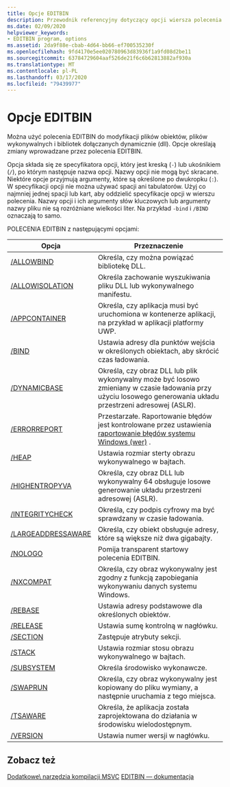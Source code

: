 ```yaml
---
title: Opcje EDITBIN
description: Przewodnik referencyjny dotyczący opcji wiersza polecenia narzędzia Microsoft polecenia EDITBIN.
ms.date: 02/09/2020
helpviewer_keywords:
- EDITBIN program, options
ms.assetid: 2da9f88e-cbab-4d64-bb66-ef700535230f
ms.openlocfilehash: 9fd4170e5ee020780963d83936f1a9fd08d2be11
ms.sourcegitcommit: 63784729604aaf526de21f6c6b62813882af930a
ms.translationtype: MT
ms.contentlocale: pl-PL
ms.lasthandoff: 03/17/2020
ms.locfileid: "79439977"
---
```

# <a name="editbin-options"></a>Opcje EDITBIN

Można użyć polecenia EDITBIN do modyfikacji plików obiektów, plików wykonywalnych i bibliotek dołączanych dynamicznie (dll). Opcje określają zmiany wprowadzane przez polecenia EDITBIN.

Opcja składa się ze specyfikatora opcji, który jest kreską (`-`) lub ukośnikiem (`/`), po którym następuje nazwa opcji. Nazwy opcji nie mogą być skracane. Niektóre opcje przyjmują argumenty, które są określone po dwukropku (`:`). W specyfikacji opcji nie można używać spacji ani tabulatorów. Użyj co najmniej jednej spacji lub kart, aby oddzielić specyfikacje opcji w wierszu polecenia. Nazwy opcji i ich argumenty słów kluczowych lub argumenty nazwy pliku nie są rozróżniane wielkości liter. Na przykład `-bind` i `/BIND` oznaczają to samo.

POLECENIA EDITBIN z następującymi opcjami:

|Opcja|Przeznaczenie|
|------------|-------------|
|[/ALLOWBIND](allowbind.md)|Określa, czy można powiązać bibliotekę DLL.|
|[/ALLOWISOLATION](allowisolation.md)|Określa zachowanie wyszukiwania pliku DLL lub wykonywalnego manifestu.|
|[/APPCONTAINER](appcontainer.md)|Określa, czy aplikacja musi być uruchomiona w kontenerze aplikacji, na przykład w aplikacji platformy UWP.|
|[/BIND](bind.md)|Ustawia adresy dla punktów wejścia w określonych obiektach, aby skrócić czas ładowania.|
|[/DYNAMICBASE](dynamicbase.md)|Określa, czy obraz DLL lub plik wykonywalny może być losowo zmieniany w czasie ładowania przy użyciu losowego generowania układu przestrzeni adresowej (ASLR).|
|[/ERRORREPORT](errorreport-editbin-exe.md)| Przestarzałe. Raportowanie błędów jest kontrolowane przez ustawienia [raportowanie błędów systemu Windows (wer)](/windows/win32/wer/windows-error-reporting) . |
|[/HEAP](heap.md)|Ustawia rozmiar sterty obrazu wykonywalnego w bajtach.|
|[/HIGHENTROPYVA](highentropyva.md)|Określa, czy obraz DLL lub wykonywalny 64 obsługuje losowe generowanie układu przestrzeni adresowej (ASLR).|
|[/INTEGRITYCHECK](integritycheck.md)|Określa, czy podpis cyfrowy ma być sprawdzany w czasie ładowania.|
|[/LARGEADDRESSAWARE](largeaddressaware.md)|Określa, czy obiekt obsługuje adresy, które są większe niż dwa gigabajty.|
|[/NOLOGO](nologo-editbin.md)|Pomija transparent startowy polecenia EDITBIN.|
|[/NXCOMPAT](nxcompat.md)|Określa, czy obraz wykonywalny jest zgodny z funkcją zapobiegania wykonywaniu danych systemu Windows.|
|[/REBASE](rebase.md)|Ustawia adresy podstawowe dla określonych obiektów.|
|[/RELEASE](release.md)|Ustawia sumę kontrolną w nagłówku.|
|[/SECTION](section-editbin.md)|Zastępuje atrybuty sekcji.|
|[/STACK](stack.md)|Ustawia rozmiar stosu obrazu wykonywalnego w bajtach.|
|[/SUBSYSTEM](subsystem.md)|Określa środowisko wykonawcze.|
|[/SWAPRUN](swaprun.md)|Określa, czy obraz wykonywalny jest kopiowany do pliku wymiany, a następnie uruchamia z tego miejsca.|
|[/TSAWARE](tsaware.md)|Określa, że aplikacja została zaprojektowana do działania w środowisku wielodostępnym.|
|[/VERSION](version.md)|Ustawia numer wersji w nagłówku.|

## <a name="see-also"></a>Zobacz też

[Dodatkowe\ narzędzia kompilacji MSVC](c-cpp-build-tools.md)
[EDITBIN — dokumentacja](editbin-reference.md)

